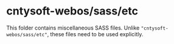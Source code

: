 # cntysoft-webos/sass/etc

This folder contains miscellaneous SASS files. Unlike `"cntysoft-webos/sass/etc"`, these files
need to be used explicitly.
